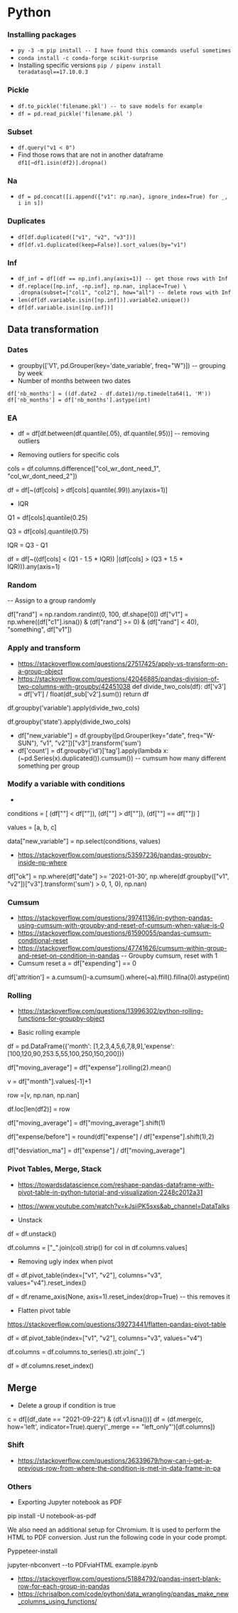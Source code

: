 # Python #

### Installing packages


- ```py -3 -m pip install -- I have found this commands useful sometimes```
- ```conda install -c conda-forge scikit-surprise```
- Installing specific versions
```pip / pipenv install teradatasql==17.10.0.3```

### Pickle 

- ```df.to_pickle('filename.pkl') -- to save models for example```
- ```df = pd.read_pickle('filename.pkl ') ```

### Subset

- ```df.query("v1 < 0")```
- Find those rows that are not in another dataframe
```df1[~df1.isin(df2)].dropna()```

### Na

- ```df = pd.concat([i.append({"v1": np.nan}, ignore_index=True) for _, i in s])```

### Duplicates

- ```df[df.duplicated(["v1", "v2", "v3"])]```
- ```df[df.v1.duplicated(keep=False)].sort_values(by="v1")```

### Inf

- ```df_inf = df[(df == np.inf).any(axis=1)] -- get those rows with Inf ```
- ```df.replace([np.inf, -np.inf], np.nan, inplace=True) \ .dropna(subset=["col1", "col2"], how="all") -- delete rows with Inf```
- ```len(df[df.variable.isin([np.inf])].variable2.unique()) ```
- ```df[df.variable.isin([np.inf])]```

## Data transformation

### Dates

- groupby(['V1', pd.Grouper(key='date_variable', freq="W")]) -- grouping by week
- Number of months between two dates

```
df['nb_months'] = ((df.date2 - df.date1)/np.timedelta64(1, 'M'))
df['nb_months'] = df['nb_months'].astype(int)
```

### EA

- df = df[df.between(df.quantile(.05), df.quantile(.95))] -- removing outliers

- Removing outliers for specific cols

cols = df.columns.difference(["col_wr_dont_need_1", "col_wr_dont_need_2"]) 

df = df[~(df[cols] > df[cols].quantile(.99)).any(axis=1)]

- IQR

Q1 = df[cols].quantile(0.25)

Q3 = df[cols].quantile(0.75)

IQR = Q3 - Q1

df = df[~((df[cols] < (Q1 - 1.5 * IQR)) |(df[cols] > (Q3 + 1.5 * IQR))).any(axis=1)

### Random

-- Assign to a group randomly

df["rand"] = np.random.randint(0, 100, df.shape[0])
df["v1"] = np.where((df["c1"].isna()) & (df["rand"] >= 0) & (df["rand"] < 40), "something", df["v1"])

### Apply and transform

- https://stackoverflow.com/questions/27517425/apply-vs-transform-on-a-group-object
- https://stackoverflow.com/questions/42046885/pandas-division-of-two-columns-with-groupby/42451038
def divide_two_cols(df):
    df['v3'] = df['v1'] / float(df_sub['v2'].sum())
    return df
    
 df.groupby('variable').apply(divide_two_cols)  

df.groupby('state').apply(divide_two_cols)


- df["new_variable"] = df.groupby([pd.Grouper(key="date", freq="W-SUN"), "v1", "v2"])["v3"].transform('sum')
- df['count'] = df.groupby('id')['tag'].apply(lambda x: (~pd.Series(x).duplicated()).cumsum()) -- cumsum how many different something per group

### Modify a variable with conditions

- 
conditions = [
    (df[""] < df[""]),
    (df[""] > df[""]),
    (df[""] == df[""])
    ]
    
values = [a, b, c] 

data["new_variable"] = np.select(conditions, values)

- https://stackoverflow.com/questions/53597236/pandas-groupby-inside-np-where

df["ok"] = np.where(df["date"] >= '2021-01-30', np.where(df.groupby(["v1", "v2"])["v3"].transform('sum') > 0, 1, 0), np.nan)

### Cumsum

- https://stackoverflow.com/questions/39741136/in-python-pandas-using-cumsum-with-groupby-and-reset-of-cumsum-when-value-is-0
- https://stackoverflow.com/questions/61590055/pandas-cumsum-conditional-reset 
- https://stackoverflow.com/questions/47741626/cumsum-within-group-and-reset-on-condition-in-pandas -- Groupby cumsum, reset with 1 
- Cumsum reset
a = df["expending"] == 0

df['attrition'] = a.cumsum()-a.cumsum().where(~a).ffill().fillna(0).astype(int)

### Rolling

- https://stackoverflow.com/questions/13996302/python-rolling-functions-for-groupby-object

- Basic rolling example

df = pd.DataFrame({'month': [1,2,3,4,5,6,7,8,9],'expense': [100,120,90,253.5,55,100,250,150,200]})

df["moving_average"] = df["expense"].rolling(2).mean()

v = df["month"].values[-1]+1

row =[v, np.nan, np.nan]

df.loc[len(df2)] = row

df["moving_average"] = df["moving_average"].shift(1)

df["expense/before"] = round(df["expense"] / df["expense"].shift(1),2)

df["desviation_ma"] = df["expense"] / df["moving_average"]

### Pivot Tables, Merge, Stack

- https://towardsdatascience.com/reshape-pandas-dataframe-with-pivot-table-in-python-tutorial-and-visualization-2248c2012a31

- https://www.youtube.com/watch?v=kJsiiPK5sxs&ab_channel=DataTalks

- Unstack

df = df.unstack()

df.columns = ["_".join(col).strip() for col in df.columns.values]

- Removing ugly index when pivot

df = df.pivot_table(index=["v1", "v2"], columns="v3", values="v4").reset_index()

df = df.rename_axis(None, axis=1).reset_index(drop=True) -- this removes it

- Flatten pivot table 

https://stackoverflow.com/questions/39273441/flatten-pandas-pivot-table

df = df.pivot_table(index=["v1", "v2"], columns="v3", values="v4")

df.columns = df.columns.to_series().str.join('_')

df = df.columns.reset_index()

## Merge

- Delete a group if condition is true

c = df[(df_date == "2021-09-22") & (df.v1.isna())]
df = (df.merge(c, how='left', indicator=True).query('_merge == "left_only"')[df.columns])


### Shift

- https://stackoverflow.com/questions/36339679/how-can-i-get-a-previous-row-from-where-the-condition-is-met-in-data-frame-in-pa

### Others

- Exporting Jupyter notebook as PDF

pip install -U notebook-as-pdf

We also need an additional setup for Chromium. It is used to perform the HTML to PDF conversion. Just run the following code in your code prompt.

Pyppeteer-install

jupyter-nbconvert --to PDFviaHTML example.ipynb

- https://stackoverflow.com/questions/51884792/pandas-insert-blank-row-for-each-group-in-pandas
- https://chrisalbon.com/code/python/data_wrangling/pandas_make_new_columns_using_functions/ 


